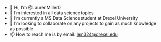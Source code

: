 - 👋 Hi, I’m @LaurenMiller0
- 👀 I’m interested in all data science topics
- 🌱 I’m currently a MS Data Science student at Drexel University
- 💞️ I’m looking to collaborate on any projects to gain as much knowledge as possible
- 📫 How to reach me is by email: lem324@drexel.edu

<!---
LaurenMiller0/LaurenMiller0 is a ✨ special ✨ repository because its `README.md` (this file) appears on your GitHub profile.
You can click the Preview link to take a look at your changes.
--->
